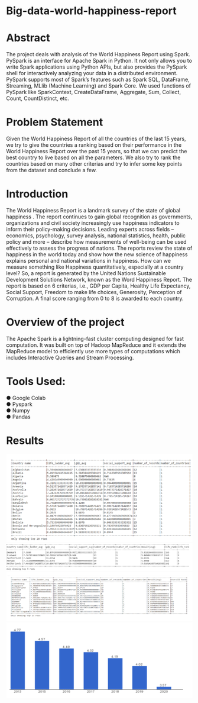 # Big-data-world-happiness-report

# Abstract
The project deals with analysis of the World Happiness Report using Spark. PySpark is
an interface for Apache Spark in Python. It not only allows you to write Spark
applications using Python APIs, but also provides the PySpark shell for interactively
analyzing your data in a distributed environment. PySpark supports most of Spark’s
features such as Spark SQL, DataFrame, Streaming, MLlib (Machine Learning) and
Spark Core. We used functions of PySpark like SparkContext, CreateDataFrame,
Aggregate, Sum, Collect, Count, CountDistinct, etc.

# Problem Statement
Given the World Happiness Report of all the countries of the last 15 years, we try to
give the countries a ranking based on their performance in the World Happiness Report
over the past 15 years, so that we can predict the best country to live based on all the
parameters. We also try to rank the countries based on many other criterias and try to
infer some key points from the dataset and conclude a few.

# Introduction
The World Happiness Report is a landmark survey of the state of global happiness .
The report continues to gain global recognition as governments, organizations and civil
society increasingly use happiness indicators to inform their policy-making decisions.
Leading experts across fields – economics, psychology, survey analysis, national
statistics, health, public policy and more – describe how measurements of well-being
can be used effectively to assess the progress of nations. The reports review the state
of happiness in the world today and show how the new science of happiness explains
personal and national variations in happiness. How can we measure something like
Happiness quantitatively, especially at a country level? So, a report is generated by the
United Nations Sustainable Development Solutions Network, known as the Word
Happiness Report. The report is based on 6 criterias, i.e., GDP per Capita, Healthy Life
Expectancy, Social Support, Freedom to make life choices, Generosity, Perception of
Corruption. A final score ranging from 0 to 8 is awarded to each country.

# Overview of the project
The Apache Spark is a lightning-fast cluster computing designed for fast computation. It
was built on top of Hadoop MapReduce and it extends the MapReduce model to
efficiently use more types of computations which includes Interactive Queries and
Stream Processing.

# Tools Used:
● Google Colab <br>
● Pyspark <br>
● Numpy <br>
● Pandas <br>

# Results
![](ss/1.png)
![](ss/2.png)
![](ss/3.png)
![](ss/4.png)
